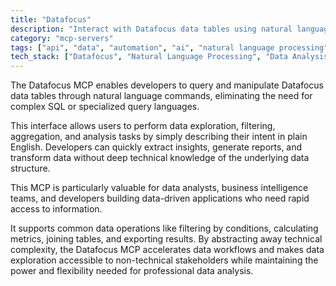 ```yaml
---
title: "Datafocus"
description: "Interact with Datafocus data tables using natural language queries for seamless data analysis and exploration."
category: "mcp-servers"
tags: ["api", "data", "automation", "ai", "natural language processing", "data exploration", "business intelligence"]
tech_stack: ["Datafocus", "Natural Language Processing", "Data Analysis", "Business Intelligence", "Data Tables"]
---
```


The Datafocus MCP enables developers to query and manipulate Datafocus data tables through natural language commands, eliminating the need for complex SQL or specialized query languages. 

This interface allows users to perform data exploration, filtering, aggregation, and analysis tasks by simply describing their intent in plain English. Developers can quickly extract insights, generate reports, and transform data without deep technical knowledge of the underlying data structure.

This MCP is particularly valuable for data analysts, business intelligence teams, and developers building data-driven applications who need rapid access to information. 

It supports common data operations like filtering by conditions, calculating metrics, joining tables, and exporting results. By abstracting away technical complexity, the Datafocus MCP accelerates data workflows and makes data exploration accessible to non-technical stakeholders while maintaining the power and flexibility needed for professional data analysis.